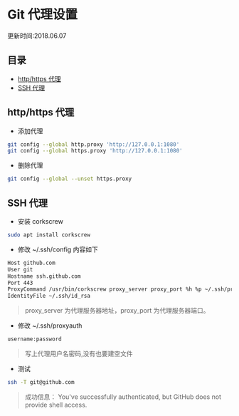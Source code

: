 # Git 代理设置
更新时间:2018.06.07

目录
---

<!-- TOC depthFrom:2 updateOnSave:true -->

- [http/https 代理](#httphttps-代理)
- [SSH 代理](#ssh-代理)

<!-- /TOC -->


## http/https 代理

+ 添加代理

```sh
git config --global http.proxy 'http://127.0.0.1:1080'
git config --global https.proxy 'http://127.0.0.1:1080'
```

+ 删除代理

``` sh
git config --global --unset https.proxy
```

## SSH 代理

+ 安装 corkscrew

```sh
sudo apt install corkscrew
```

+ 修改 ~/.ssh/config 内容如下
```sh
Host github.com
User git
Hostname ssh.github.com
Port 443
ProxyCommand /usr/bin/corkscrew proxy_server proxy_port %h %p ~/.ssh/proxyauth
IdentityFile ~/.ssh/id_rsa
```
> proxy_server 为代理服务器地址，proxy_port 为代理服务器端口。

+ 修改 ~/.ssh/proxyauth

```sh
username:password
```

> 写上代理用户名密码,没有也要建空文件

+ 测试
```sh
ssh -T git@github.com
```

> 成功信息： You've successfully authenticated, but GitHub does not provide shell access.
